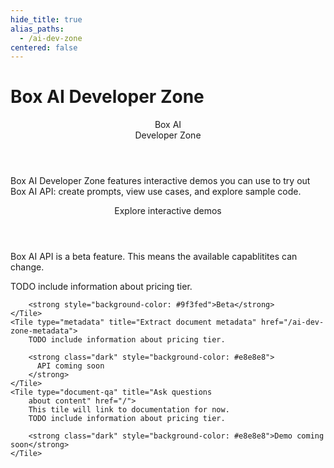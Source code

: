 ```yaml
---
hide_title: true
alias_paths:
  - /ai-dev-zone
centered: false
---
```

# Box AI Developer Zone

<Centered wide id="ai-developer-zone" >
  <HeroImage type="AiDevZone" imageWidth="548" imageHeight="493">
    <Header>
      Box AI</br>
      Developer Zone
    </Header>

Box AI Developer Zone features interactive
demos you can use to try out Box AI API: 
create prompts, view use cases, and 
explore sample code.
  </HeroImage>
</Centered>

<Centered mid>
  <Header>
    Explore interactive demos
  </Header>
    <p style="text-align: left; margin-left: 0;">
      Box AI API is a beta feature. This means the available
      capablitites can change.
    </p>
  <TileGrid rows="3">
    <Tile type="summarisation" title="Summarize a document" href="/ai-dev-zone-summary">
        TODO include information about pricing tier.

        <strong style="background-color: #9f3fed">Beta</strong>
    </Tile>
    <Tile type="metadata" title="Extract document metadata" href="/ai-dev-zone-metadata">
        TODO include information about pricing tier.

        <strong class="dark" style="background-color: #e8e8e8">
          API coming soon
        </strong>
    </Tile>
    <Tile type="document-qa" title="Ask questions
        about content" href="/">
        This tile will link to documentation for now.
        TODO include information about pricing tier.

        <strong class="dark" style="background-color: #e8e8e8">Demo coming soon</strong>
    </Tile>
  </TileGrid>
</Centered>

<!-- <Centered mid>
  <Header>
    AI API reference
  </Header>
  <p style="text-align: left; margin-left: 0;">
    Follow along with our featured guides to help get you up and running
  </p>

  <TileGrid rows="4">
    <Tile type="pen" title="Text generation"
      href="/ai-dev-zone">
        AI API ask about document's content endpoint
    </Tile>
    <Tile type="speach-bubble" title="Q&A"
      href="/ai-dev-zone">
        AI API document Q&A endpoint
    </Tile>
    <Tile type="document" title="Metadata extraction"
      href="/ai-dev-zone">
        Metadata AI API for extrating metadata from a document
    </Tile>
    <Tile type="document" title="Metadata extraction"
      href="/ai-dev-zone">
        Metadata AI API for extrating metadata from a document
    </Tile>
  </TileGrid>
</Centered> -->
